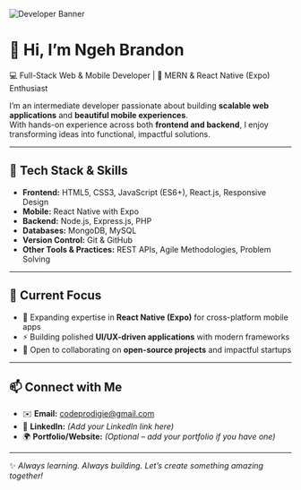 ![Developer Banner](https://github.com/user-attachments/assets/file_0000000005b861f9a1fa8ce0021b938e)

# 👋 Hi, I’m **Ngeh Brandon**

💻 Full-Stack Web & Mobile Developer | 🚀 MERN & React Native (Expo) Enthusiast  

I’m an intermediate developer passionate about building **scalable web applications** and **beautiful mobile experiences**.  
With hands-on experience across both **frontend and backend**, I enjoy transforming ideas into functional, impactful solutions.  

---

## 🚀 Tech Stack & Skills

- **Frontend:** HTML5, CSS3, JavaScript (ES6+), React.js, Responsive Design  
- **Mobile:** React Native with Expo  
- **Backend:** Node.js, Express.js, PHP  
- **Databases:** MongoDB, MySQL  
- **Version Control:** Git & GitHub  
- **Other Tools & Practices:** REST APIs, Agile Methodologies, Problem Solving  

---

## 🌱 Current Focus

- 🔭 Expanding expertise in **React Native (Expo)** for cross-platform mobile apps  
- ⚡ Building polished **UI/UX-driven applications** with modern frameworks  
- 👯 Open to collaborating on **open-source projects** and impactful startups  

---

## 📫 Connect with Me

- ✉️ **Email:** [codeprodigie@gmail.com](mailto:codeprodigie@gmail.com)  
- 💼 **LinkedIn:** *(Add your LinkedIn link here)*  
- 🌍 **Portfolio/Website:** *(Optional – add your portfolio if you have one)*  

---

✨ *Always learning. Always building. Let’s create something amazing together!*
